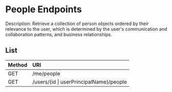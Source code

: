 # People Endpoints
Description: Retrieve a collection of person objects ordered by their relevance to the user, which is determined by the user's communication and collaboration patterns, and business relationships.  

## List
| Method   | URI |
| :------- | :------- |
| GET      | /me/people    |
| GET      | /users/{id \| userPrincipalName}/people |

